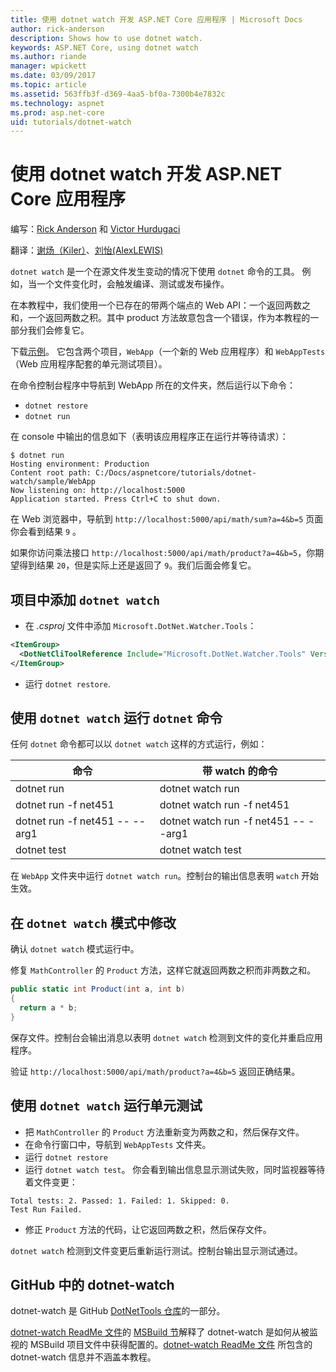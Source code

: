 ```yaml
---
title: 使用 dotnet watch 开发 ASP.NET Core 应用程序 | Microsoft Docs
author: rick-anderson
description: Shows how to use dotnet watch.
keywords: ASP.NET Core, using dotnet watch
ms.author: riande
manager: wpickett
ms.date: 03/09/2017
ms.topic: article
ms.assetid: 563ffb3f-d369-4aa5-bf0a-7300b4e7832c
ms.technology: aspnet
ms.prod: asp.net-core
uid: tutorials/dotnet-watch
---
```

# 使用 dotnet watch 开发 ASP.NET Core 应用程序


编写：[Rick Anderson](https://twitter.com/RickAndMSFT) 和 [Victor Hurdugaci](https://twitter.com/victorhurdugaci)

翻译：[谢炀（Kiler）](https://github.com/kiler398/aspnetcore)、[刘怡(AlexLEWIS)](http://github.com/alexinea)

`dotnet watch` 是一个在源文件发生变动的情况下使用 `dotnet` 命令的工具。 例如，当一个文件变化时，会触发编译、测试或发布操作。

在本教程中，我们使用一个已存在的带两个端点的 Web API：一个返回两数之和，一个返回两数之积。其中 product 方法故意包含一个错误，作为本教程的一部分我们会修复它。 

下载[示例](https://github.com/aspnet/Docs/tree/master/aspnetcore/tutorials/dotnet-watch/sample)。 它包含两个项目，`WebApp`（一个新的 Web 应用程序）和 `WebAppTests`（Web 应用程序配套的单元测试项目）。

在命令控制台程序中导航到 WebApp 所在的文件夹，然后运行以下命令：

- `dotnet restore`
- `dotnet run`

在 console 中输出的信息如下（表明该应用程序正在运行并等待请求）：

```console
$ dotnet run
Hosting environment: Production
Content root path: C:/Docs/aspnetcore/tutorials/dotnet-watch/sample/WebApp
Now listening on: http://localhost:5000
Application started. Press Ctrl+C to shut down.
```

在 Web 浏览器中，导航到 `http://localhost:5000/api/math/sum?a=4&b=5` 页面你会看到结果 `9` 。

如果你访问乘法接口 `http://localhost:5000/api/math/product?a=4&b=5`，你期望得到结果 `20`，但是实际上还是返回了 `9`。我们后面会修复它。

## 项目中添加 `dotnet watch`

- 在 *.csproj* 文件中添加 `Microsoft.DotNet.Watcher.Tools`：
 ```xml
 <ItemGroup>
   <DotNetCliToolReference Include="Microsoft.DotNet.Watcher.Tools" Version="1.0.0" />
 </ItemGroup> 
 ```

- 运行 `dotnet restore`.

## 使用 `dotnet watch` 运行 `dotnet` 命令

任何 `dotnet` 命令都可以以 `dotnet watch` 这样的方式运行，例如：

| 命令 | 带 watch 的命令 |
| ---- | ----- |
| dotnet run | dotnet watch run |
| dotnet run -f net451 | dotnet watch run -f net451 |
| dotnet run -f net451 -- --arg1 | dotnet watch run -f net451 -- --arg1 |
| dotnet test | dotnet watch test |

在 `WebApp` 文件夹中运行 `dotnet watch run`。控制台的输出信息表明 `watch` 开始生效。

## 在 `dotnet watch` 模式中修改

确认 `dotnet watch` 模式运行中。

修复 `MathController` 的 `Product` 方法，这样它就返回两数之积而非两数之和。

```csharp
public static int Product(int a, int b)
{
  return a * b;
} 
```

保存文件。控制台会输出消息以表明 `dotnet watch` 检测到文件的变化并重启应用程序。

验证 `http://localhost:5000/api/math/product?a=4&b=5` 返回正确结果。

## 使用 `dotnet watch` 运行单元测试

- 把 `MathController` 的 `Product` 方法重新变为两数之和，然后保存文件。
- 在命令行窗口中，导航到 `WebAppTests` 文件夹。
- 运行 `dotnet restore`
- 运行 `dotnet watch test`。 你会看到输出信息显示测试失败，同时监视器等待着文件变更：

 ```console
 Total tests: 2. Passed: 1. Failed: 1. Skipped: 0.
 Test Run Failed.
  ```
- 修正 `Product` 方法的代码，让它返回两数之积，然后保存文件。

`dotnet watch` 检测到文件变更后重新运行测试。控制台输出显示测试通过。

## GitHub 中的 dotnet-watch

dotnet-watch 是 GitHub [DotNetTools 仓库](https://github.com/aspnet/DotNetTools/tree/dev/src/Microsoft.DotNet.Watcher.Tools)的一部分。

[dotnet-watch ReadMe 文件](https://github.com/aspnet/DotNetTools/blob/dev/src/Microsoft.DotNet.Watcher.Tools/README.md)的 [MSBuild 节](https://github.com/aspnet/DotNetTools/blob/dev/src/Microsoft.DotNet.Watcher.Tools/README.md#msbuild)解释了 dotnet-watch 是如何从被监视的 MSBuild 项目文件中获得配置的。[dotnet-watch ReadMe 文件](https://github.com/aspnet/DotNetTools/blob/dev/src/Microsoft.DotNet.Watcher.Tools/README.md) 所包含的 dotnet-watch 信息并不涵盖本教程。
